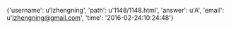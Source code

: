 {'username': u'lzhengning', 'path': u'1148/1148.html', 'answer': u'A', 'email': u'lzhengning@gmail.com', 'time': '2016-02-24:10:24:48'}